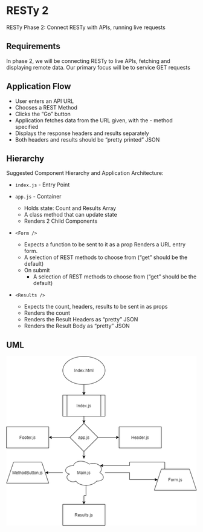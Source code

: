 # RESTy 2

RESTy Phase 2: Connect RESTy with APIs, running live requests

## Requirements

In phase 2, we will be connecting RESTy to live APIs, fetching and displaying remote data. Our primary focus will be to service GET requests

## Application Flow

- User enters an API URL
- Chooses a REST Method
- Clicks the “Go” button
- Application fetches data from the URL given, with the - method specified
- Displays the response headers and results separately
- Both headers and results should be “pretty printed” JSON

## Hierarchy

Suggested Component Hierarchy and Application Architecture:

- `index.js` - Entry Point
- `app.js` - Container

  - Holds state: Count and Results Array
  - A class method that can update state
  - Renders 2 Child Components

- `<Form />`

  - Expects a function to be sent to it as a prop
    Renders a URL entry form.
  - A selection of REST methods to choose from (“get” should be the default)
  - On submit
    - A selection of REST methods to choose from (“get” should be the default)

- `<Results />`

  - Expects the count, headers, results to be sent in as props
  - Renders the count
  - Renders the Result Headers as “pretty” JSON
  - Renders the Result Body as “pretty” JSON

## UML

![resty2](./public/assets/resty2.png)
